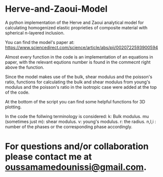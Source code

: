 # Herve-and-Zaoui-Model
A python implementation of the Herve and Zaoui analytical model for calculating homogenized elastic proprieties of composite material with spherical n-layered inclusion.

You can find the model's paper at: https://www.sciencedirect.com/science/article/abs/pii/0020722593900594

Almost every function in the code is an implementation of an equations in paper, with the relevant equtions number is found in the commecnt right above the function.

Since the model makes use of the bulk, shear modulus and the poisson's ratio, functions for calculating the bulk and shear modulus from young's modulus and the poisson's ratio in the isotropic case were added at the top of the code.

At the bottom of the script you can find some helpful functions for 3D plotting.

In the code the follwing terminology is considered:
k: Bulk modulus.
mu (sometimes just m): shear modulus.
v: young's modulus.
r: the radius.
n,l,i : number of the phases or the corresponding phase accordingly.

# For questions and/or collaboration please contact me at oussamamedounissi@gmail.com.
